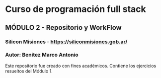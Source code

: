 # Curso de programación full stack
## MÓDULO 2 - Repositorio y WorkFlow
### Silicon Misiones - https://siliconmisiones.gob.ar/
### Autor: Benitez Marco Antonio
Este repositorio fue creado con fines académicos. 
Contiene los ejercicios resueltos del Módulo 1.
